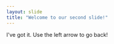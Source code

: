 ```yaml
---
layout: slide
title: "Welcome to our second slide!"
---
```

I've got it.
Use the left arrow to go back!
